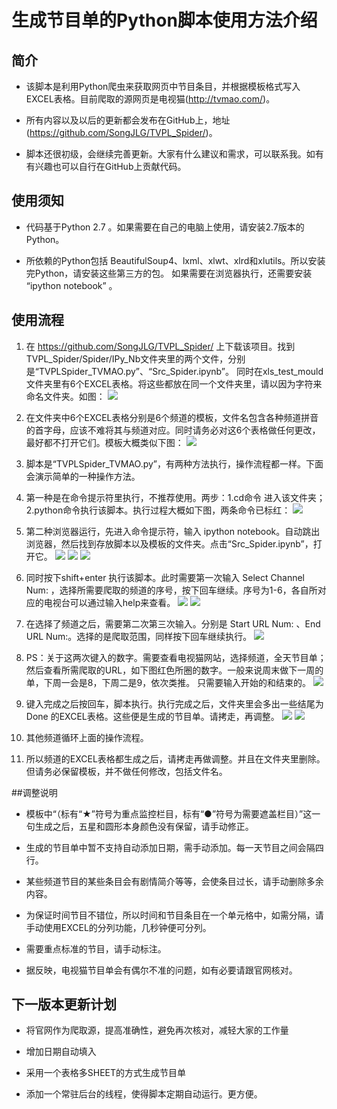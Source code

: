 # 生成节目单的Python脚本使用方法介绍

## 简介

- 该脚本是利用Python爬虫来获取网页中节目条目，并根据模板格式写入EXCEL表格。目前爬取的源网页是电视猫(http://tvmao.com/)。

- 所有内容以及以后的更新都会发布在GitHub上，地址(https://github.com/SongJLG/TVPL_Spider/)。

- 脚本还很初级，会继续完善更新。大家有什么建议和需求，可以联系我。如有有兴趣也可以自行在GitHub上贡献代码。

## 使用须知

- 代码基于Python 2.7 。如果需要在自己的电脑上使用，请安装2.7版本的Python。

- 所依赖的Python包括 BeautifulSoup4、lxml、xlwt、xlrd和xlutils。所以安装完Python，请安装这些第三方的包。
如果需要在浏览器执行，还需要安装 “ipython notebook” 。

## 使用流程

1. 在 https://github.com/SongJLG/TVPL_Spider/ 上下载该项目。找到 TVPL_Spider/Spider/IPy_Nb文件夹里的两个文件，分别是“TVPLSpider_TVMAO.py”、“Src_Spider.ipynb”。
同时在xls_test_mould文件夹里有6个EXCEL表格。将这些都放在同一个文件夹里，请以因为字符来命名文件夹。如图：
![](img/A1.JPG)

2. 在文件夹中6个EXCEL表格分别是6个频道的模板，文件名包含各种频道拼音的首字母，应该不难将其与频道对应。同时请务必对这6个表格做任何更改，最好都不打开它们。模板大概类似下图：
![](img/A2.JPG)

3. 脚本是“TVPLSpider_TVMAO.py”，有两种方法执行，操作流程都一样。下面会演示简单的一种操作方法。

4. 第一种是在命令提示符里执行，不推荐使用。两步：1.cd命令 进入该文件夹；2.python命令执行该脚本。执行过程大概如下图，两条命令已标红：
![](img/A3.JPG)

5. 第二种浏览器运行，先进入命令提示符，输入 ipython notebook。自动跳出浏览器，然后找到存放脚本以及模板的文件夹。点击“Src_Spider.ipynb”，打开它。
![](img/A4.JPG)
![](img/A5.JPG)
![](img/A6.JPG)

6. 同时按下shift+enter 执行该脚本。此时需要第一次输入 Select Channel Num: ，选择所需要爬取的频道的序号，按下回车继续。序号为1-6，各自所对应的电视台可以通过输入help来查看。
![](img/A7.JPG)
![](img/A8.JPG)

7. 在选择了频道之后，需要第二次第三次输入。分别是 Start URL Num: 、End URL Num:。选择的是爬取范围，同样按下回车继续执行。
![](img/A9.JPG)

8. PS：关于这两次键入的数字。需要查看电视猫网站，选择频道，全天节目单；然后查看所需爬取的URL，如下图红色所圈的数字。一般来说周末做下一周的单，下周一会是8，下周二是9，依次类推。
只需要输入开始的和结束的。
![](img/A12.JPG)

9. 键入完成之后按回车，脚本执行。执行完成之后，文件夹里会多出一些结尾为 Done 的EXCEL表格。这些便是生成的节目单。请拷走，再调整。
![](img/A10.JPG)
![](img/A11.JPG)

10. 其他频道循环上面的操作流程。

11. 所以频道的EXCEL表格都生成之后，请拷走再做调整。并且在文件夹里删除。但请务必保留模板，并不做任何修改，包括文件名。

##调整说明

- 模板中“（标有“★”符号为重点监控栏目，标有“●”符号为需要遮盖栏目）”这一句生成之后，五星和圆形本身颜色没有保留，请手动修正。

- 生成的节目单中暂不支持自动添加日期，需手动添加。每一天节目之间会隔四行。

- 某些频道节目的某些条目会有剧情简介等等，会使条目过长，请手动删除多余内容。

- 为保证时间节目不错位，所以时间和节目条目在一个单元格中，如需分隔，请手动使用EXCEL的分列功能，几秒钟便可分列。

- 需要重点标准的节目，请手动标注。

- 据反映，电视猫节目单会有偶尔不准的问题，如有必要请跟官网核对。

## 下一版本更新计划

- 将官网作为爬取源，提高准确性，避免再次核对，减轻大家的工作量

- 增加日期自动填入

- 采用一个表格多SHEET的方式生成节目单

- 添加一个常驻后台的线程，使得脚本定期自动运行。更方便。
